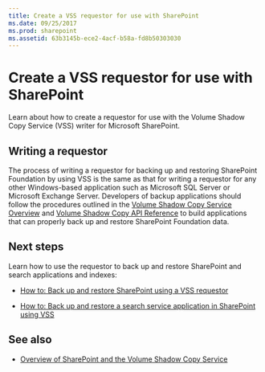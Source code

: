 ```yaml
---
title: Create a VSS requestor for use with SharePoint
ms.date: 09/25/2017
ms.prod: sharepoint
ms.assetid: 63b3145b-ece2-4acf-b58a-fd8b50303030
---
```



# Create a VSS requestor for use with SharePoint

Learn about how to create a requestor for use with the Volume Shadow Copy Service (VSS) writer for Microsoft SharePoint.

## Writing a requestor

The process of writing a requestor for backing up and restoring SharePoint Foundation by using VSS is the same as that for writing a requestor for any other Windows-based application such as Microsoft SQL Server or Microsoft Exchange Server. Developers of backup applications should follow the procedures outlined in the  [Volume Shadow Copy Service Overview](http://msdn.microsoft.com/en-us/library/aa384649%28VS.85%29.aspx) and [Volume Shadow Copy API Reference](http://msdn.microsoft.com/en-us/library/aa384648%28VS.85%29.aspx) to build applications that can properly back up and restore SharePoint Foundation data.
  
    
    

## Next steps
<a name="Next"> </a>

Learn how to use the requestor to back up and restore SharePoint and search applications and indexes:
  
    
    

-  [How to: Back up and restore SharePoint using a VSS requestor](how-to-back-up-and-restore-sharepoint-using-a-vss-requestor.md)
    
  
-  [How to: Back up and restore a search service application in SharePoint using VSS](how-to-back-up-and-restore-a-search-service-application-in-sharepoint-using.md)
    
  

## See also
<a name="bk_addresources"> </a>


-  [Overview of SharePoint and the Volume Shadow Copy Service](overview-of-sharepoint-and-the-volume-shadow-copy-service.md)
    
  

